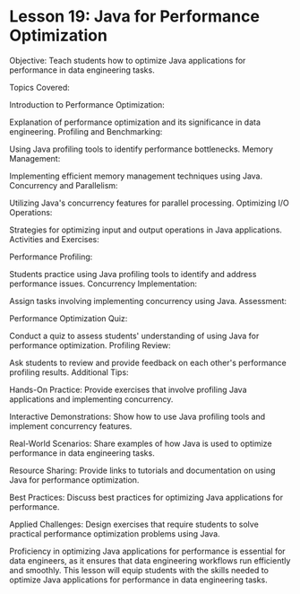 # Lesson 19: Java for Performance Optimization

Objective: Teach students how to optimize Java applications for performance in data engineering tasks.

Topics Covered:

Introduction to Performance Optimization:

Explanation of performance optimization and its significance in data engineering.
Profiling and Benchmarking:

Using Java profiling tools to identify performance bottlenecks.
Memory Management:

Implementing efficient memory management techniques using Java.
Concurrency and Parallelism:

Utilizing Java's concurrency features for parallel processing.
Optimizing I/O Operations:

Strategies for optimizing input and output operations in Java applications.
Activities and Exercises:

Performance Profiling:

Students practice using Java profiling tools to identify and address performance issues.
Concurrency Implementation:

Assign tasks involving implementing concurrency using Java.
Assessment:

Performance Optimization Quiz:

Conduct a quiz to assess students' understanding of using Java for performance optimization.
Profiling Review:

Ask students to review and provide feedback on each other's performance profiling results.
Additional Tips:

Hands-On Practice: Provide exercises that involve profiling Java applications and implementing concurrency.

Interactive Demonstrations: Show how to use Java profiling tools and implement concurrency features.

Real-World Scenarios: Share examples of how Java is used to optimize performance in data engineering tasks.

Resource Sharing: Provide links to tutorials and documentation on using Java for performance optimization.

Best Practices: Discuss best practices for optimizing Java applications for performance.

Applied Challenges: Design exercises that require students to solve practical performance optimization problems using Java.

Proficiency in optimizing Java applications for performance is essential for data engineers, as it ensures that data engineering workflows run efficiently and smoothly. This lesson will equip students with the skills needed to optimize Java applications for performance in data engineering tasks.
